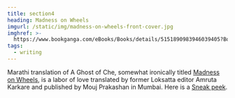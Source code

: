 ```yaml
---
title: section4
heading: Madness on Wheels
imgurl: /static/img/madness-on-wheels-front-cover.jpg
imghref: >-
  https://www.bookganga.com/eBooks/Books/details/5151890983946039405?BookName=Madness-On-Wheels
tags:
  - writing
---
```

Marathi translation of A Ghost of Che, somewhat ironically titled [Madness on Wheels](https://www.bookganga.com/eBooks/Books/details/5151890983946039405?BookName=Madness-On-Wheels), is a labor of love translated by former Loksatta editor Amruta Karkare and published by Mouj Prakashan in Mumbai.  Here is a [Sneak peek](https://www.bookganga.com/Preview/BookPreview.aspx?BookId=5151890983946039405&PreviewType=books).
